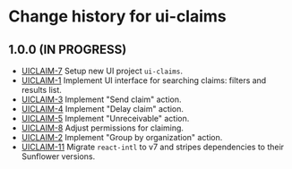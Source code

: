 # Change history for ui-claims

## 1.0.0 (IN PROGRESS)

* [UICLAIM-7](https://issues.folio.org/browse/UICLAIM-7) Setup new UI project `ui-claims`.
* [UICLAIM-1](https://issues.folio.org/browse/UICLAIM-1) Implement UI interface for searching claims: filters and results list.
* [UICLAIM-3](https://folio-org.atlassian.net/browse/UICLAIM-3) Implement "Send claim" action.
* [UICLAIM-4](https://folio-org.atlassian.net/browse/UICLAIM-4) Implement "Delay claim" action.
* [UICLAIM-5](https://folio-org.atlassian.net/browse/UICLAIM-5) Implement "Unreceivable" action.
* [UICLAIM-8](https://folio-org.atlassian.net/browse/UICLAIM-8) Adjust permissions for claiming.
* [UICLAIM-2](https://folio-org.atlassian.net/browse/UICLAIM-2) Implement "Group by organization" action.
* [UICLAIM-11](https://folio-org.atlassian.net/browse/UICLAIM-11) Migrate `react-intl` to v7 and stripes dependencies to their Sunflower versions.
